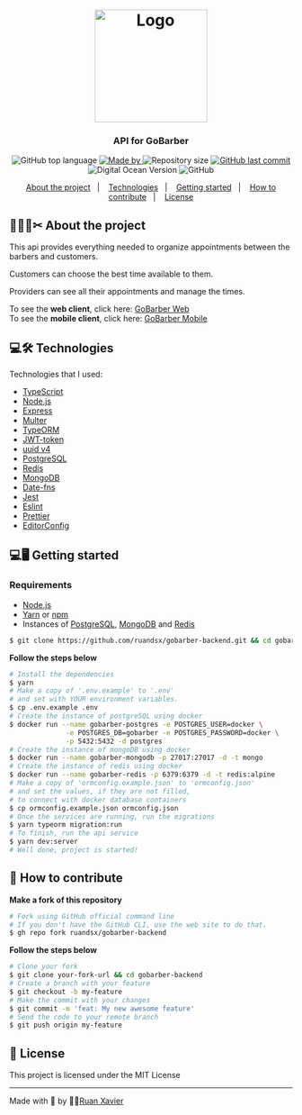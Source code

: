 <h1 align="center">
  <img alt="Logo" src="./" width="200px">
</h1>

<h3 align="center">
  API for GoBarber
</h3>

<p align="center">
  <img alt="GitHub top language" src="https://img.shields.io/github/languages/top/ruandsx/gobarber-backend?color=%23FF9000">

  <a href="https://www.linkedin.com/in/ruan-xavier/" target="_blank" rel="noopener noreferrer">
    <img alt="Made by" src="https://img.shields.io/badge/made%20by-ruan%20xavier-%23FF9000">
  </a>

  <img alt="Repository size" src="https://img.shields.io/github/repo-size/ruandsx/gobarber-backend?color=%23FF9000">

  <a href="https://github.com/ruandsx/gobarber-backend/commits/master">
    <img alt="GitHub last commit" src="https://img.shields.io/github/last-commit/ruandsx/gobarber-backend?color=%23FF9000">
  </a>

  <img alt="Digital Ocean Version" src="https://img.shields.io/badge/digitalocean-api--v2-green.svg?color=%23FF9000">

  <img alt="GitHub" src="https://img.shields.io/github/license/ruandsx/gobarber-backend?color=%23FF9000">
</p>

<p align="center">
  <a href="#%EF%B8%8F-about-the-project">About the project</a>&nbsp;&nbsp;&nbsp;|&nbsp;&nbsp;&nbsp;
  <a href="#-technologies">Technologies</a>&nbsp;&nbsp;&nbsp;|&nbsp;&nbsp;&nbsp;
  <a href="#-getting-started">Getting started</a>&nbsp;&nbsp;&nbsp;|&nbsp;&nbsp;&nbsp;
  <a href="#-how-to-contribute">How to contribute</a>&nbsp;&nbsp;&nbsp;|&nbsp;&nbsp;&nbsp;
  <a href="#-license">License</a>
</p>

## 💇🏻‍♂✂ About the project

This api provides everything needed to organize appointments between the barbers and customers.

Customers can choose the best time available to them.

Providers can see all their appointments and manage the times.

To see the **web client**, click here: [GoBarber Web](https://github.com/ruandsx/gobarber-web)<br />
To see the **mobile client**, click here: [GoBarber Mobile](https://github.com/ruandsx/gobarber-app)

## 💻🛠 Technologies


Technologies that I used:
- [TypeScript](https://www.typescriptlang.org/)
- [Node.js](https://nodejs.org/en/)
- [Express](https://expressjs.com/pt-br/)
- [Multer](https://github.com/expressjs/multer)
- [TypeORM](https://typeorm.io/)
- [JWT-token](https://jwt.io/)
- [uuid v4](https://github.com/thenativeweb/uuidv4/)
- [PostgreSQL](https://www.postgresql.org/)
- [Redis](https://redis.io/)
- [MongoDB](https://mongodb.com)
- [Date-fns](https://date-fns.org/)
- [Jest](https://jestjs.io/)
- [Eslint](https://eslint.org/)
- [Prettier](https://prettier.io/)
- [EditorConfig](https://editorconfig.org/)

## 💻🖥 Getting started


### Requirements

- [Node.js](https://nodejs.org/en/)
- [Yarn](https://classic.yarnpkg.com/) or [npm](https://www.npmjs.com/)
- Instances of [PostgreSQL](https://www.postgresql.org/), [MongoDB](https://mongodb.com/) and [Redis](https:/redis.io/)

```bash
$ git clone https://github.com/ruandsx/gobarber-backend.git && cd gobarber-backend
```

**Follow the steps below**

```bash
# Install the dependencies
$ yarn
# Make a copy of '.env.example' to '.env'
# and set with YOUR environment variables.
$ cp .env.example .env
# Create the instance of postgreSQL using docker
$ docker run --name gobarber-postgres -e POSTGRES_USER=docker \
              -e POSTGRES_DB=gobarber -e POSTGRES_PASSWORD=docker \
              -p 5432:5432 -d postgres
# Create the instance of mongoDB using docker
$ docker run --name gobarber-mongodb -p 27017:27017 -d -t mongo
# Create the instance of redis using docker
$ docker run --name gobarber-redis -p 6379:6379 -d -t redis:alpine
# Make a copy of 'ormconfig.example.json' to 'ormconfig.json'
# and set the values, if they are not filled,
# to connect with docker database containers
$ cp ormconfig.example.json ormconfig.json
# Once the services are running, run the migrations
$ yarn typeorm migration:run
# To finish, run the api service
$ yarn dev:server
# Well done, project is started!
```

## 🤔 How to contribute

**Make a fork of this repository**

```bash
# Fork using GitHub official command line
# If you don't have the GitHub CLI, use the web site to do that.
$ gh repo fork ruandsx/gobarber-backend
```

**Follow the steps below**

```bash
# Clone your fork
$ git clone your-fork-url && cd gobarber-backend
# Create a branch with your feature
$ git checkout -b my-feature
# Make the commit with your changes
$ git commit -m 'feat: My new awesome feature'
# Send the code to your remote branch
$ git push origin my-feature
```

## 📝 License

This project is licensed under the MIT License

---

Made with 💛 by 👨‍💻[Ruan Xavier](https://www.linkedin.com/in/ruan-xavier/)

